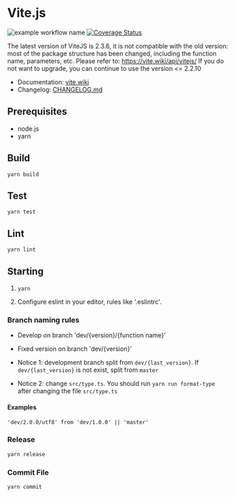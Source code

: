 # Vite.js

![example workflow name](https://github.com/vitelabs/vite.js/workflows/CI/badge.svg) [![Coverage Status](https://coveralls.io/repos/github/vitelabs/vite.js/badge.svg?branch=master)](https://coveralls.io/github/vitelabs/vite.js?branch=master)

The latest version of ViteJS is 2.3.6, it is not compatible with the old version: most of the package structure has been changed, including the function name, parameters, etc. Please refer to: https://vite.wiki/api/vitejs/
If you do not want to upgrade, you can continue to use the version <= 2.2.10

* Documentation: [vite.wiki](https://vite.wiki/api/vitejs/)
* Changelog: [CHANGELOG.md](./CHANGELOG.md)


## Prerequisites

* node.js
* yarn

## Build

```
yarn build
```

## Test

```
yarn test
```

## Lint

```
yarn lint
```

## Starting

1. `yarn`

2. Configure eslint in your editor, rules like '.eslintrc'.

### Branch naming rules

* Develop on branch 'dev/{version}/{function name}'
* Fixed version on branch 'dev/{version}'

* Notice 1: development branch split from `dev/{last_version}`. If `dev/{last_version}` is not exist, split from `master`

* Notice 2: change `src/type.ts`. You should run `yarn run format-type` after changing the file `src/type.ts`

#### Examples

```
'dev/2.0.0/utf8' from 'dev/1.0.0' || 'master' 
```

### Release

```bash
yarn release
```

### Commit File

```bash
yarn commit
```

